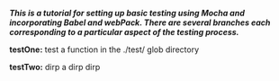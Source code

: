 ***This is a tutorial for setting up basic testing using Mocha and incorporating Babel and webPack. There are several branches each corresponding to a particular aspect of the testing process.***

**testOne:** test a function in the ./test/ glob directory

**testTwo:** dirp a dirp dirp
